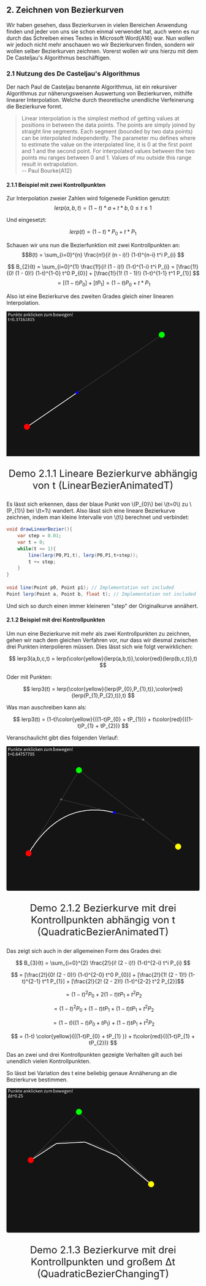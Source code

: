 ## 2. Zeichnen von Bezierkurven

Wir haben gesehen, dass Bezierkurven in vielen Bereichen Anwendung finden und jeder von uns sie schon einmal verwendet hat, auch wenn es nur durch das Schreiben eines Textes in Microsoft Word{A16} war. Nun wollen wir jedoch nicht mehr anschauen wo wir Bezierkurven finden, sondern wir wollen selber Bezierkurven zeichnen. Vorerst wollen wir uns hierzu mit dem De Casteljau's Algorithmus beschäftigen.

### 2.1 Nutzung des De Casteljau's Algorithmus

Der nach Paul de Casteljau benannte Algorithmus, ist ein rekursiver Algorithmus zur näherungsweisen Auswertung von Bezierkurven, mithilfe linearer Interpolation. Welche durch theoretische unendliche Verfeinerung die Bezierkurve formt.

> Linear interpolation is the simplest method of getting values at positions in between the data points. The points are simply joined by straight line segments. Each segment (bounded by two data points) can be interpolated independently. The parameter mu defines where to estimate the value on the interpolated line, it is 0 at the first point and 1 and the second point. For interpolated values between the two points mu ranges between 0 and 1. Values of mu outside this range result in extrapolation. \
>-- Paul Bourke{A12}

#### 2.1.1 Beispiel mit zwei Kontrollpunkten

Zur Interpolation zweier Zahlen wird folgenede Funktion genutzt:
$$ lerp(a,b,t) = (1-t)*a + t * b, 0 \leq t \leq 1 $$

Und eingesetzt:

$$ lerp(t) = (1-t)*P_{0} + t * P_{1} $$

Schauen wir uns nun die Bezierfunktion mit zwei Kontrollpunkten an:
$$B(t) = \sum_{i=0}^{n} \frac{n!}{i! (n - i)!} (1-t)^{n-i} t^i P_{i} $$

$$ B_{2}(t) = \sum_{i=0}^{1} \frac{1!}{i! (1 - i)!} (1-t)^{1-i} t^i P_{i} = [\frac{1!}{0! (1 - 0)!} (1-t)^{1-0} t^0 P_{0}] + [\frac{1!}{1! (1 - 1)!} (1-t)^{1-1} t^1 P_{1}] $$
$$ = [(1-t)P_{0}] + [tP_{1}] = (1-t)P_{0} + t*P_{1} $$

Also ist eine Bezierkurve des zweiten Grades gleich einer linearen Interpolation.

![Lineare Bezierkurve abhängig von t](./img/LinearBezierAnimatedT.png)
<p style="text-align: center; font-size: 1.6rem;">Demo 2.1.1 Lineare Bezierkurve abhängig von t (LinearBezierAnimatedT)</p>


Es lässt sich erkennen, dass der blaue Punkt von \\(P_{0}\\) bei \\(t=0\\) zu \\(P_{1}\\) bei \\(t=1\\) wandert.
Also lässt sich eine lineare Bezierkurve zeichnen, indem man kleine Intervalle von \\(t\\) berechnet und verbindet:
```cs
void drawLinearBezier(){
    var step = 0.01;
    var t = 0;
    while(t <= 1){
        line(lerp(P0,P1,t), lerp(P0,P1,t+step));
        t += step;
    }
}

void line(Point p0, Point p1); // Implementation not included
Point lerp(Point a, Point b, float t); // Implementation not included 
``` 
Und sich so durch einen immer kleineren "step" der Originalkurve annähert.

#### 2.1.2 Beispiel mit drei Kontrollpunkten

Um nun eine Bezierkurve mit mehr als zwei Kontrollpunkten zu zeichnen, gehen wir nach dem gleichen Verfahren vor, nur dass wir diesmal zwischen drei Punkten interpolieren müssen. Dies lässt sich wie folgt verwirklichen:

$$ lerp3(a,b,c,t) = lerp(\color{yellow}{lerp(a,b,t)},\color{red}{lerp(b,c,t)},t) $$

Oder mit Punkten:

$$ lerp3(t) = lerp(\color{yellow}{lerp(P_{0},P_{1},t)},\color{red}{lerp(P_{1},P_{2},t)},t) $$

Was man auschreiben kann als:

$$ lerp3(t) = (1-t)\color{yellow}{((1-t)P_{0} + tP_{1})} + t\color{red}{((1-t)P_{1} + tP_{2})} $$

Veranschaulicht gibt dies folgenden Verlauf:

![ezierkurve mit drei Kontrollpunkten abhängig von t](./img/QuadraticBezierAnimatedT.png)
<p style="text-align: center; font-size: 1.6rem;">Demo 2.1.2 Bezierkurve mit drei Kontrollpunkten abhängig von t (QuadraticBezierAnimatedT)</p>

Das zeigt sich auch in der allgemeinen Form des Grades drei:

$$ B_{3}(t) = \sum_{i=0}^{2} \frac{2!}{i! (2 - i)!} (1-t)^{2-i} t^i P_{i} $$

$$ = [\frac{2!}{0! (2 - 0)!} (1-t)^{2-0} t^0 P_{0}] + [\frac{2!}{1! (2 - 1)!} (1-t)^{2-1} t^1 P_{1}] + [\frac{2!}{2! (2 - 2)!} (1-t)^{2-2} t^2 P_{2}]$$

$$ = (1-t)^2P_{0} + 2(1-t)tP_{1} + t^2P_{2} $$

$$ = (1-t)^2P_{0} + (1-t)tP_{1} + (1-t)tP_{1} + t^2P_{2} $$

$$ = (1-t)((1-t)P_{0} + tP_{1} ) + (1-t)tP_{1} + t^2P_{2} $$

$$ = (1-t) \color{yellow}{((1-t)P_{0} + tP_{1} )} + t\color{red}{((1-t)P_{1} + tP_{2})} $$ 


Das an zwei und drei Kontrollpunkten gezeigte Verhalten gilt auch bei unendlich vielen Kontrollpunkten.

So lässt bei Variation des t eine beliebig genaue Annäherung an die Bezierkurve bestimmen.

![Bezierkurve mit drei Kontrollpunkten und großem Δt](./img/QuadraticBezierChangingT.png)
<p style="text-align: center; font-size: 1.6rem;">Demo 2.1.3 Bezierkurve mit drei Kontrollpunkten und großem Δt (QuadraticBezierChangingT)</p>
